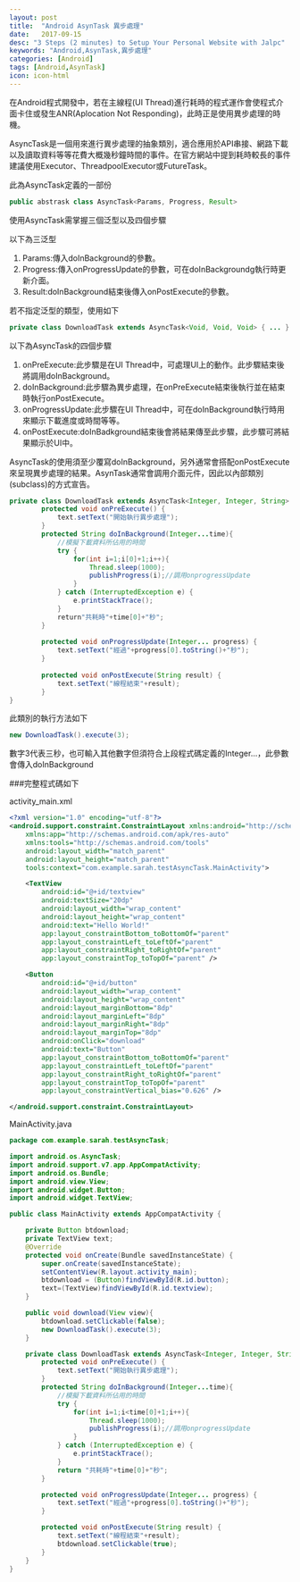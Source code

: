 ```yaml
---
layout: post
title:  "Android AsynTask 異步處理"
date:   2017-09-15
desc: "3 Steps (2 minutes) to Setup Your Personal Website with Jalpc"
keywords: "Android,AsynTask,異步處理"
categories: [Android]
tags: [Android,AsynTask]
icon: icon-html
---
```


在Android程式開發中，若在主線程(UI Thread)進行耗時的程式運作會使程式介面卡住或發生ANR(Aplocation Not Responding)，此時正是使用異步處理的時機。

AsyncTask是一個用來進行異步處理的抽象類別，適合應用於API串接、網路下載以及讀取資料等等花費大概幾秒鐘時間的事件。在官方網站中提到耗時較長的事件建議使用Executor、ThreadpoolExecutor或FutureTask。

此為AsyncTask定義的一部份
```java
public abstrask class AsyncTask<Params, Progress, Result>
```
使用AsyncTask需掌握三個泛型以及四個步驟

以下為三泛型

1. Params:傳入doInBackground的參數。
2. Progress:傳入onProgressUpdate的參數，可在doInBackgroundg執行時更新介面。
3. Result:doInBackground結束後傳入onPostExecute的參數。

若不指定泛型的類型，使用如下
```java
private class DownloadTask extends AsyncTask<Void, Void, Void> { ... }
```
以下為AsyncTask的四個步驟

1. onPreExecute:此步驟是在UI Thread中，可處理UI上的動作。此步驟結束後將調用doInBackground。
2. doInBackground:此步驟為異步處理，在onPreExecute結束後執行並在結束時執行onPostExecute。
3. onProgressUpdate:此步驟在UI Thread中，可在doInBackground執行時用來顯示下載進度或時間等等。
4. onPostExecute:doInBadkground結束後會將結果傳至此步驟，此步驟可將結果顯示於UI中。


AsyncTask的使用須至少覆寫doInBackground，另外通常會搭配onPostExecute來呈現異步處理的結果。AsynTask通常會調用介面元件，因此以內部類別(subclass)的方式宣告。

```java
private class DownloadTask extends AsyncTask<Integer, Integer, String> {
        protected void onPreExecute() {
            text.setText("開始執行異步處理");
        }
        protected String doInBackground(Integer...time){
            //模擬下載資料所佔用的時間
            try {
                for(int i=1;i[0]+1;i++){
                    Thread.sleep(1000);
                    publishProgress(i);//調用onprogressUpdate
                }
            } catch (InterruptedException e) {
                e.printStackTrace();
            }
            return"共耗時"+time[0]+"秒";
        }
        
        protected void onProgressUpdate(Integer... progress) {
            text.setText("經過"+progress[0].toString()+"秒");
        }
        
        protected void onPostExecute(String result) {
            text.setText("線程結束"+result);
        }
}
```

此類別的執行方法如下
```java
new DownloadTask().execute(3);
```
數字3代表三秒，也可輸入其他數字但須符合上段程式碼定義的Integer...，此參數會傳入doInBackground

###完整程式碼如下

activity_main.xml

```xml
<?xml version="1.0" encoding="utf-8"?>
<android.support.constraint.ConstraintLayout xmlns:android="http://schemas.android.com/apk/res/android"
    xmlns:app="http://schemas.android.com/apk/res-auto"
    xmlns:tools="http://schemas.android.com/tools"
    android:layout_width="match_parent"
    android:layout_height="match_parent"
    tools:context="com.example.sarah.testAsyncTask.MainActivity">

    <TextView
        android:id="@+id/textview"
        android:textSize="20dp"
        android:layout_width="wrap_content"
        android:layout_height="wrap_content"
        android:text="Hello World!"
        app:layout_constraintBottom_toBottomOf="parent"
        app:layout_constraintLeft_toLeftOf="parent"
        app:layout_constraintRight_toRightOf="parent"
        app:layout_constraintTop_toTopOf="parent" />

    <Button
        android:id="@+id/button"
        android:layout_width="wrap_content"
        android:layout_height="wrap_content"
        android:layout_marginBottom="8dp"
        android:layout_marginLeft="8dp"
        android:layout_marginRight="8dp"
        android:layout_marginTop="8dp"
        android:onClick="download"
        android:text="Button"
        app:layout_constraintBottom_toBottomOf="parent"
        app:layout_constraintLeft_toLeftOf="parent"
        app:layout_constraintRight_toRightOf="parent"
        app:layout_constraintTop_toTopOf="parent"
        app:layout_constraintVertical_bias="0.626" />

</android.support.constraint.ConstraintLayout>
```

MainActivity.java

```java
package com.example.sarah.testAsyncTask;

import android.os.AsyncTask;
import android.support.v7.app.AppCompatActivity;
import android.os.Bundle;
import android.view.View;
import android.widget.Button;
import android.widget.TextView;

public class MainActivity extends AppCompatActivity {

    private Button btdownload;
    private TextView text;
    @Override
    protected void onCreate(Bundle savedInstanceState) {
        super.onCreate(savedInstanceState);
        setContentView(R.layout.activity_main);
        btdownload = (Button)findViewById(R.id.button);
        text=(TextView)findViewById(R.id.textview);
    }

    public void download(View view){
        btdownload.setClickable(false);
        new DownloadTask().execute(3);
    }

    private class DownloadTask extends AsyncTask<Integer, Integer, String> {
        protected void onPreExecute() {
            text.setText("開始執行異步處理");
        }
        protected String doInBackground(Integer...time){
            //模擬下載資料所佔用的時間
            try {
                for(int i=1;i<time[0]+1;i++){
                    Thread.sleep(1000);
                    publishProgress(i);//調用onprogressUpdate
                }
            } catch (InterruptedException e) {
                e.printStackTrace();
            }
            return "共耗時"+time[0]+"秒";
        }

        protected void onProgressUpdate(Integer... progress) {
            text.setText("經過"+progress[0].toString()+"秒");
        }

        protected void onPostExecute(String result) {
            text.setText("線程結束"+result);
            btdownload.setClickable(true);
        }
    }
}
```